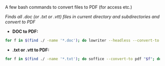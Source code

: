 A few bash commands to convert files to PDF (for access etc.)

*Finds all .doc (or .txt or .vtt) files in current directory and subdirectories and convert to PDF* 

* **DOC to PDF:**

```bash
for f in $(find ./ -name '*.doc'); do lowriter --headless --convert-to pdf "$f"; done
```

* **.txt or .vtt to PDF:**

```bash
for f in $(find ./ -name '*.txt'); do soffice --convert-to pdf "$f"; done
```